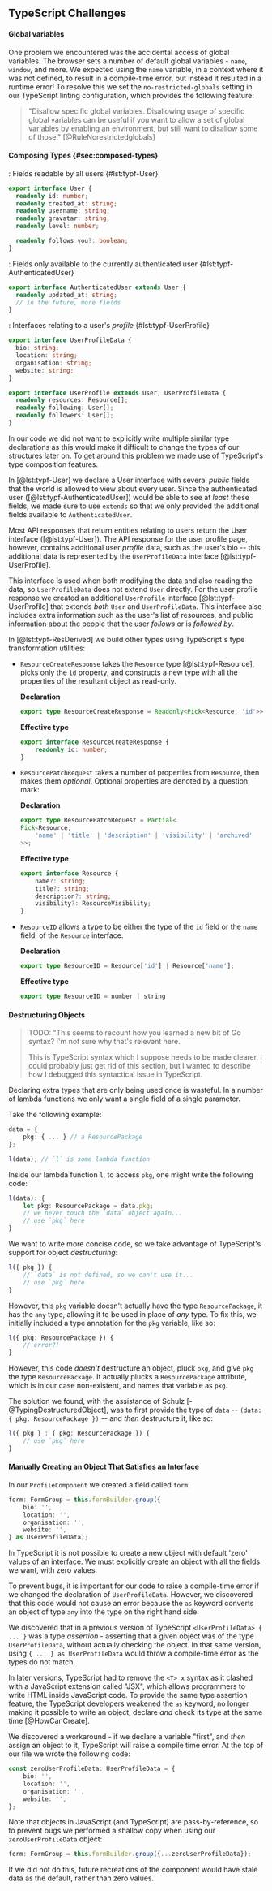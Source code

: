 ## TypeScript Challenges

#### Global variables

One problem we encountered was the accidental access of global variables. The browser sets a number of default global variables - `name`, `window`, and more. We expected using the `name` variable, in a context where it was not defined, to result in a compile-time error, but instead it resulted in a runtime error! To resolve this we set the `no-restricted-globals` setting in our TypeScript linting configuration, which provides the following feature:

> "Disallow specific global variables. Disallowing usage of specific global variables can be useful if you want to allow a set of global variables by enabling an environment, but still want to disallow some of those." [@RuleNorestrictedglobals]

#### Composing Types {#sec:composed-types}

: Fields readable by all users {#lst:typf-User}
```ts
export interface User {
  readonly id: number;
  readonly created_at: string;
  readonly username: string;
  readonly gravatar: string;
  readonly level: number;

  readonly follows_you?: boolean;
}
```

: Fields only available to the currently authenticated user {#lst:typf-AuthenticatedUser}
```ts
export interface AuthenticatedUser extends User {
  readonly updated_at: string;
  // in the future, more fields
}
```

: Interfaces relating to a user's _profile_ {#lst:typf-UserProfile}
```ts
export interface UserProfileData {
  bio: string;
  location: string;
  organisation: string;
  website: string;
}

export interface UserProfile extends User, UserProfileData {
  readonly resources: Resource[];
  readonly following: User[];
  readonly followers: User[];
}
```


In our code we did not want to explicitly write multiple similar type declarations as this would make it difficult to change the types of our structures later on. To get around this problem we made use of TypeScript's type composition features.

In [@lst:typf-User] we declare a User interface with several _public_ fields that the world is allowed to view about every user. Since the authenticated user ([@lst:typf-AuthenticatedUser]) would be able to see at _least_ these fields, we made sure to use `extends` so that we only provided the additional fields available to `AuthenticatedUser`.

Most API responses that return entities relating to users return the User interface ([@lst:typf-User]). The API response for the user profile page, however, contains additional user _profile_ data, such as the user's bio -- this additional data is represented by the `UserProfileData` interface [@lst:typf-UserProfile].

This interface is used when both modifying the data and also reading the data, so `UserProfileData` does not extend `User` directly. For the user profile response we created an additional `UserProfile` interface [@lst:typf-UserProfile] that extends _both_ `User` and `UserProfileData`. This interface also includes extra information such as the user's list of resources, and public information about the people that the user _follows_ or is _followed by_.

In [@lst:typf-ResDerived] we build other types using TypeScript's type transformation utilities:

- `ResourceCreateResponse` takes the `Resource` type [@lst:typf-Resource], picks only the `id` property, and constructs a new type with all the properties of the resultant object as read-only.

    **Declaration**

    ```ts
    export type ResourceCreateResponse = Readonly<Pick<Resource, 'id'>>;
    ```

    **Effective type**

    ```ts
    export interface ResourceCreateResponse {
        readonly id: number;
    }
    ```
- `ResourcePatchRequest` takes a number of properties from `Resource`, then makes them _optional_. Optional properties are denoted by a question mark:

    **Declaration**

    ```ts
    export type ResourcePatchRequest = Partial<
	Pick<Resource,
		'name' | 'title' | 'description' | 'visibility' | 'archived'
    >>;
    ```

    **Effective type**

    ```ts
    export interface Resource {
        name?: string;
        title?: string;
        description?: string;
        visibility?: ResourceVisibility;
    }
    ```
- `ResourceID` allows a type to be either the type of the `id` field or the `name` field, of the `Resource` interface.

    **Declaration**

    ```ts
    export type ResourceID = Resource['id'] | Resource['name'];
    ```

    **Effective type**

    ```ts
    export type ResourceID = number | string
    ```

#### Destructuring Objects

> TODO: "This seems to recount how you learned a new bit of Go syntax? I'm not sure why that's relevant here.
>
> This is TypeScript syntax which I suppose needs to be made clearer. I could probably just get rid of this section, but I wanted to describe how I debugged this syntactical issue in TypeScript.

Declaring extra types that are only being used once is wasteful. In a number of lambda functions we only want a single field of a single parameter.

Take the following example:

```ts
data = {
    pkg: { ... } // a ResourcePackage
};

l(data); // `l` is some lambda function
```

Inside our lambda function `l`, to access `pkg`, one might write the following code:

```ts
l(data): {
    let pkg: ResourcePackage = data.pkg;
    // we never touch the `data` object again...
    // use `pkg` here
}
```

We want to write more concise code, so we take advantage of TypeScript's support for object _destructuring_:

```ts
l({ pkg }) {
    // `data` is not defined, so we can't use it...
    // use `pkg` here
}
```

However, this `pkg` variable doesn't actually have the type `ResourcePackage`, it has the `any` type, allowing it to be used in place of _any_ type. To fix this, we initially included a type annotation for the `pkg` variable, like so:

```ts
l({ pkg: ResourcePackage }) {
    // error?!
}
```

However, this code _doesn't_ destructure an object, pluck `pkg`, and give `pkg` the type `ResourcePackage`. It actually plucks a `ResourcePackage` attribute, which is in our case non-existent, and names that variable as `pkg`.

The solution we found, with the assistance of Schulz [-@TypingDestructuredObject], was to first provide the type of `data` -- `(data: { pkg: ResourcePackage })` -- and _then_ destructure it, like so:

```ts
l({ pkg } : { pkg: ResourcePackage }) {
    // use `pkg` here
}
```

#### Manually Creating an Object That Satisfies an Interface

In our `ProfileComponent` we created a field called `form`:

```ts
form: FormGroup = this.formBuilder.group({
    bio: '',
    location: '',
    organisation: '',
    website: '',
} as UserProfileData);
```

In TypeScript it is not possible to create a new object with default 'zero' values of an interface. We must explicitly create an object with all the fields we want, with zero values.

To prevent bugs, it is important for our code to raise a compile-time error if we changed the declaration of `UserProfileData`. However, we discovered that this code would not cause an error because the ` as ` keyword converts an object of type `any` into the type on the right hand side.

We discovered that in a previous version of TypeScript `<UserProfileData> { ... }` was a type _assertion_ - asserting that a given object was of the type `UserProfileData`, without actually checking the object. In that same version, using `{ ... } as UserProfileData` would throw a compile-time error as the types do not match.

In later versions, TypeScript had to remove the `<T> x` syntax as it clashed with a JavaScript extension called "JSX", which allows programmers to write HTML inside JavaScript code. To provide the same type assertion feature, the TypeScript developers weakened the ` as ` keyword, no longer making it possible to write an object, declare _and_ check its type at the same time [@HowCanCreate].

We discovered a workaround - if we declare a variable "first", and _then_ assign an object to it, TypeScript will raise a compile time error. At the top of our file we wrote the following code:

```ts
const zeroUserProfileData: UserProfileData = {
    bio: '',
    location: '',
    organisation: '',
    website: '',
};
```

Note that objects in JavaScript (and TypeScript) are pass-by-reference, so to prevent bugs we performed a shallow copy when using our `zeroUserProfileData` object:

```ts
form: FormGroup = this.formBuilder.group({...zeroUserProfileData});
```

If we did not do this, future recreations of the component would have stale data as the default, rather than zero values.

